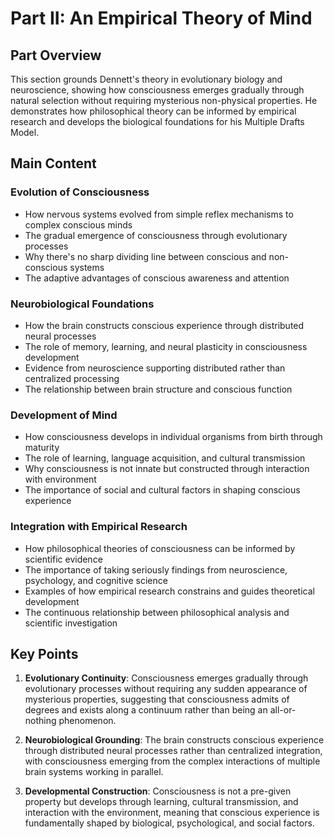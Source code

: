 # Part II: An Empirical Theory of Mind

## Part Overview
This section grounds Dennett's theory in evolutionary biology and neuroscience, showing how consciousness emerges gradually through natural selection without requiring mysterious non-physical properties. He demonstrates how philosophical theory can be informed by empirical research and develops the biological foundations for his Multiple Drafts Model.

## Main Content

### Evolution of Consciousness
- How nervous systems evolved from simple reflex mechanisms to complex conscious minds
- The gradual emergence of consciousness through evolutionary processes
- Why there's no sharp dividing line between conscious and non-conscious systems
- The adaptive advantages of conscious awareness and attention

### Neurobiological Foundations
- How the brain constructs conscious experience through distributed neural processes
- The role of memory, learning, and neural plasticity in consciousness development
- Evidence from neuroscience supporting distributed rather than centralized processing
- The relationship between brain structure and conscious function

### Development of Mind
- How consciousness develops in individual organisms from birth through maturity
- The role of learning, language acquisition, and cultural transmission
- Why consciousness is not innate but constructed through interaction with environment
- The importance of social and cultural factors in shaping conscious experience

### Integration with Empirical Research
- How philosophical theories of consciousness can be informed by scientific evidence
- The importance of taking seriously findings from neuroscience, psychology, and cognitive science
- Examples of how empirical research constrains and guides theoretical development
- The continuous relationship between philosophical analysis and scientific investigation

## Key Points

1. **Evolutionary Continuity**: Consciousness emerges gradually through evolutionary processes without requiring any sudden appearance of mysterious properties, suggesting that consciousness admits of degrees and exists along a continuum rather than being an all-or-nothing phenomenon.

2. **Neurobiological Grounding**: The brain constructs conscious experience through distributed neural processes rather than centralized integration, with consciousness emerging from the complex interactions of multiple brain systems working in parallel.

3. **Developmental Construction**: Consciousness is not a pre-given property but develops through learning, cultural transmission, and interaction with the environment, meaning that conscious experience is fundamentally shaped by biological, psychological, and social factors.